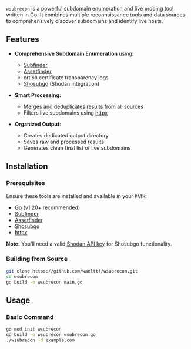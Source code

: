 `wsubrecon` is a powerful subdomain enumeration and live probing tool written in Go. It combines multiple reconnaissance tools and data sources to comprehensively discover subdomains and identify live hosts.

## Features 

- **Comprehensive Subdomain Enumeration** using:
  - [Subfinder](https://github.com/projectdiscovery/subfinder)
  - [Assetfinder](https://github.com/tomnomnom/assetfinder)
  - crt.sh certificate transparency logs
  - [Shosubgo](https://github.com/incogbyte/shosubgo) (Shodan integration)
  
- **Smart Processing**:
  - Merges and deduplicates results from all sources
  - Filters live subdomains using [httpx](https://github.com/projectdiscovery/httpx)
  
- **Organized Output**:
  - Creates dedicated output directory
  - Saves raw and processed results
  - Generates clean final list of live subdomains

## Installation 

### Prerequisites

Ensure these tools are installed and available in your `PATH`:

- [Go](https://golang.org/dl/) (v1.20+ recommended)
- [Subfinder](https://github.com/projectdiscovery/subfinder#installation)
- [Assetfinder](https://github.com/tomnomnom/assetfinder#installation)
- [Shosubgo](https://github.com/incogbyte/shosubgo#installation)
- [httpx](https://github.com/projectdiscovery/httpx#installation)

**Note:** You'll need a valid [Shodan API key](https://account.shodan.io/) for Shosubgo functionality.

### Building from Source

```bash
git clone https://github.com/waelttf/wsubrecon.git
cd wsubrecon
go build -o wsubrecon main.go
```

## Usage 

### Basic Command

```bash
go mod init wsubrecon
go build -o wsubrecon wsubrecon.go
./wsubrecon -d example.com
```


